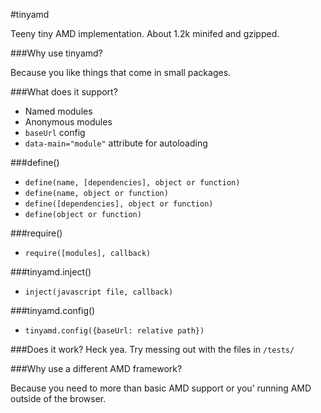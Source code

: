 #tinyamd

Teeny tiny AMD implementation. About 1.2k minifed and gzipped.

###Why use tinyamd?

Because you like things that come in small packages.

###What does it support?

* Named modules
* Anonymous modules
* `baseUrl` config
* `data-main="module"` attribute for autoloading

###define()

* `define(name, [dependencies], object or function)`
* `define(name, object or function)`
* `define([dependencies], object or function)`
* `define(object or function)`

###require()
* `require([modules], callback)`

###tinyamd.inject()
* `inject(javascript file, callback)`

###tinyamd.config()
* `tinyamd.config({baseUrl: relative path})`


###Does it work?
Heck yea. Try messing out with the files in `/tests/`

###Why use a different AMD framework?

Because you need to more than basic AMD support or you&rsquo; running AMD outside of the browser.

